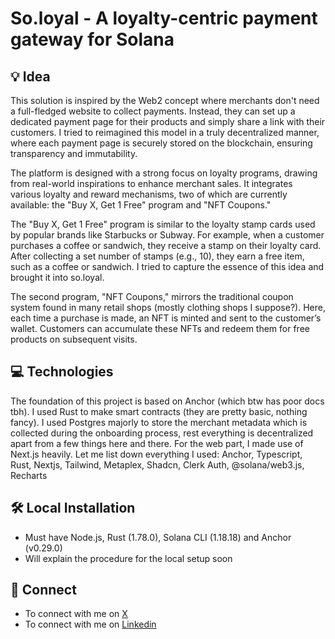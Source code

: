 # So.loyal - A loyalty-centric payment gateway for Solana

## 💡 Idea
This solution is inspired by the Web2 concept where merchants don't need a full-fledged website to collect payments. Instead, they can set up a dedicated payment page for their products and simply share a link with their customers. I tried to reimagined this model in a truly decentralized manner, where each payment page is securely stored on the blockchain, ensuring transparency and immutability.

The platform is designed with a strong focus on loyalty programs, drawing from real-world inspirations to enhance merchant sales. It integrates various loyalty and reward mechanisms, two of which are currently available: the "Buy X, Get 1 Free" program and "NFT Coupons."

The "Buy X, Get 1 Free" program is similar to the loyalty stamp cards used by popular brands like Starbucks or Subway. For example, when a customer purchases a coffee or sandwich, they receive a stamp on their loyalty card. After collecting a set number of stamps (e.g., 10), they earn a free item, such as a coffee or sandwich. I tried to capture the essence of this idea and brought it into so.loyal.

The second program, "NFT Coupons," mirrors the traditional coupon system found in many retail shops (mostly clothing shops I suppose?). Here, each time a purchase is made, an NFT is minted and sent to the customer’s wallet. Customers can accumulate these NFTs and redeem them for free products on subsequent visits.

## 💻 Technologies
The foundation of this project is based on Anchor (which btw has poor docs tbh). I used Rust to make smart contracts (they are pretty basic, nothing fancy). I used Postgres majorly to store the merchant metadata which is collected during the onboarding process, rest everything is decentralized apart from a few things here and there. For the web part, I made use of Next.js heavily. 
Let me list down everything I used: Anchor, Typescript, Rust, Nextjs, Tailwind, Metaplex, Shadcn, Clerk Auth, @solana/web3.js, Recharts

## 🛠️ Local Installation
- Must have Node.js, Rust (1.78.0), Solana CLI (1.18.18) and Anchor (v0.29.0)
- Will explain the procedure for the local setup soon

## 🔗 Connect 
- To connect with me on [X](https://x.com/m3hulsrivastava)
- To connect with me on [Linkedin](https://www.linkedin.com/in/mehulsrivastava1/)
